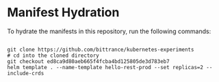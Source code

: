 
# Manifest Hydration

To hydrate the manifests in this repository, run the following commands:

```shell

git clone https://github.com/bittrance/kubernetes-experiments
# cd into the cloned directory
git checkout ed8ca9d80aeb665f4fcba4bd125805de3d783eb7
helm template . --name-template hello-rest-prod --set replicas=2 --include-crds
```